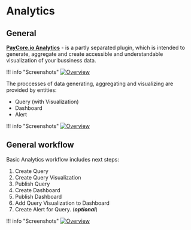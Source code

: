 # Analytics

## General 

<a href="https://analytics.paycore.io" target="_blank" rel="noopener"> **PayСore.io Analytics**</a> - is a partly separated plugin, which is intended to generate, aggregate and create accessible and understandable visualization of your bussiness data.

!!! info "Screenshots"
    [![Overview](images/overview1.png)](images/overview1.png)

The proccesses of data generating, aggregating and visualizing are provided by entities:

- Query (with Visualization)
- Dashboard
- Alert

!!! info "Screenshots"
    [![Overview](images/overview3.png)](images/overview3.png)



## General workflow

Basic Analytics workflow includes next steps:

1. Create Query
2. Create Query Visualization 
3. Publish Query
4. Create Dashboard
5. Publish Dashboard
3. Add Query Visualization to Dashboard
4. Create Alert for Query. (**_optional_**) 


!!! info "Screenshots"
    [![Overview](images/overview2.png)](images/overview2.png)

